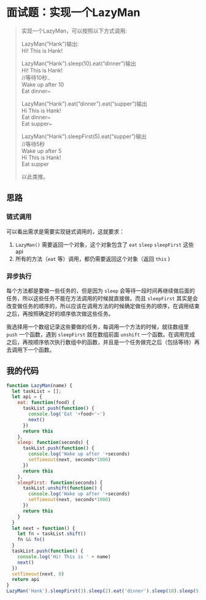 # 面试题：实现一个LazyMan

> 实现一个LazyMan，可以按照以下方式调用:
>
> LazyMan(“Hank”)输出:<br>
> Hi! This is Hank!
>
> LazyMan(“Hank”).sleep(10).eat(“dinner”)输出<br>
> Hi! This is Hank!<br>
> //等待10秒..<br>
> Wake up after 10<br>
> Eat dinner~
>
> LazyMan(“Hank”).eat(“dinner”).eat(“supper”)输出<br>
> Hi This is Hank!<br>
> Eat dinner~<br>
> Eat supper~
>
> LazyMan(“Hank”).sleepFirst(5).eat(“supper”)输出<br>
> //等待5秒<br>
> Wake up after 5<br>
> Hi This is Hank!<br>
> Eat supper
>
> 以此类推。

## 思路

### 链式调用

可以看出需求是需要实现链式调用的，这就要求：
1. `LazyMan()` 需要返回一个对象，这个对象包含了 `eat` `sleep` `sleepFirst` 这些api
2. 所有的方法（`eat` 等）调用，都仍需要返回这个对象（返回 `this` )

### 异步执行

每个方法都是要做一些任务的，但是因为 `sleep` 会等待一段时间再继续做后面的任务，所以这些任务不能在方法调用的时候就直接做。而且 `sleepFirst` 其实是会改变做任务的顺序的，所以应该在调用方法的时候确定做任务的顺序，在调用结束之后，再按照确定好的顺序依次做这些任务。

我选择用一个数组记录这些要做的任务，每调用一个方法的时候，就往数组里 `push` 一个函数，遇到 `sleepFirst` 就在数组前面 `unshift` 一个函数。在调用完成之后，再按顺序依次执行数组中的函数，并且是一个任务做完之后（包括等待）再去调用下一个函数。

## 我的代码

```js
function LazyMan(name) {
  let taskList = [];
  let api = {
    eat: function(food) {
      taskList.push(function() {
        console.log('Eat '+food+'~')
        next()
      })
      return this
    },
    sleep: function(seconds) {
      taskList.push(function() {
        console.log('Wake up after '+seconds)
        setTimeout(next, seconds*1000)
      })
      return this
    },
    sleepFirst: function(seconds) {
      taskList.unshift(function() {
        console.log('Wake up after '+seconds)
        setTimeout(next, seconds*1000)
      })
      return this
    }
  }
  let next = function() {
    let fn = taskList.shift()
    fn && fn()
  }
  taskList.push(function() {
    console.log('Hi! This is ' + name)
    next()
  })
  setTimeout(next, 0)
  return api
}
LazyMan('Hank').sleepFirst(3).sleep(2).eat('dinner').sleep(10).sleep(5).eat('supper')
```
